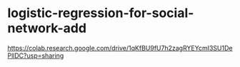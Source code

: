 # logistic-regression-for-social-network-add
https://colab.research.google.com/drive/1qKfBU9fU7h2zagRYEYcmI3SU1DePllDC?usp=sharing
